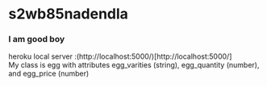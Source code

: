# s2wb85nadendla
### I am good boy
heroku local server :(http://localhost:5000/)[http://localhost:5000/]
<br>
My class is egg with attributes egg_varities (string), egg_quantity (number), and egg_price (number)

